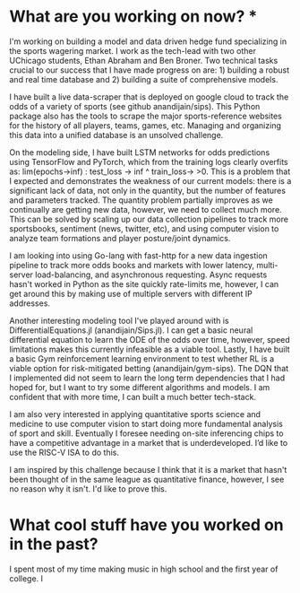 # What are you working on now? *

I'm working on building a model and data driven hedge fund specializing in the sports wagering market. 
I work as the tech-lead with two other UChicago students, Ethan Abraham and Ben Broner.
Two technical tasks crucial to our success that I have made progress on are: 1) building a robust and real time database and 2) building a suite of comprehensive models.

I have built a live data-scraper that is deployed on google cloud to track the odds of a variety of sports (see github anandijain/sips).
This Python package also has the tools to scrape the major sports-reference websites for the history of all players, teams, games, etc.
Managing and organizing this data into a unified database is an unsolved challenge.

On the modeling side, I have built LSTM networks for odds predictions using TensorFlow and PyTorch, which from the training logs clearly overfits as: lim(epochs->inf) : test_loss -> inf ^ train_loss-> >0. 
This is a problem that I expected and demonstrates the weakness of our current models: there is a significant lack of data, not only in the quantity, but the number of features and parameters tracked. The quantity problem partially improves as we continually are getting new data, however, we need to collect much more.
This can be solved by scaling up our data collection pipelines to track more sportsbooks, sentiment (news, twitter, etc), and using computer vision to analyze team formations and player posture/joint dynamics.

I am looking into using Go-lang with fast-http for a new data ingestion pipeline to track more odds books and markets with lower latency, multi-server load-balancing, and asynchronous requesting. Async requests hasn't worked in Python as the site quickly rate-limits me, however, I can get around this by making use of multiple servers with different IP addresses. 

Another interesting modeling tool I've played around with is DifferentialEquations.jl (anandijain/Sips.jl).
I can get a basic neural differential equation to learn the ODE of the odds over time, however, speed limitations makes this currently infeasible as a viable tool.
Lastly, I have built a basic Gym reinforcement learning environment to test whether RL is a viable option for risk-mitigated betting (anandijain/gym-sips). The DQN that I implemented did not seem to learn the long term dependencies that I had hoped for, but I want to try some different algorithms and models. I am confident that with more time, I can built a much better tech-stack.

I am also very interested in applying quantitative sports science and medicine to use computer vision to start doing more fundamental analysis of sport and skill.
Eventually I foresee needing on-site inferencing chips to have a competitive advantage in a market that is underdeveloped. I’d like to use the RISC-V ISA to do this.

I am inspired by this challenge because I think that it is a market that hasn't been thought of in the same league as quantitative finance, however, I see no reason why it isn't.
I'd like to prove this.


# What cool stuff have you worked on in the past?

I spent most of my time making music in high school and the first year of college.
I 